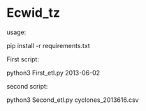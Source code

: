 # Ecwid_tz

usage:

pip install -r requirements.txt

First script:

python3 First_etl.py 2013-06-02

second script:

python3 Second_etl.py cyclones_2013616.csv
